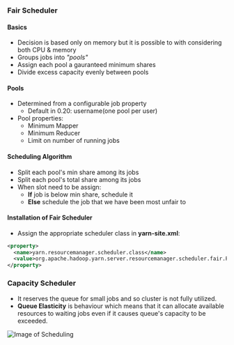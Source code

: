 ### Fair Scheduler
 
 #### Basics
  * Decision is based only on memory but it is possible to with considering both CPU & memory
  * Groups jobs into _"pools"_
  * Assign each pool a gauranteed minimum shares
  * Divide excess capacity evenly between pools

 #### Pools
  * Determined from a configurable job property
    * Default in 0.20: username(one pool per user)
  * Pool properties:
    * Minimum Mapper
    * Minimum Reducer
    * Limit on number of running jobs

 #### Scheduling Algorithm
  * Split each pool's min share among its jobs
  * Split each pool's total share among its jobs
  * When slot need to be assign:
    * __If__ job is below min share, schedule it
    * __Else__ schedule the job that we have been most unfair to

 #### Installation of Fair Scheduler
  * Assign the appropriate scheduler class in __yarn-site.xml__:
```xml
<property>
  <name>yarn.resourcemanager.scheduler.class</name>
  <value>org.apache.hadoop.yarn.server.resourcemanager.scheduler.fair.FairScheduler</value>
</property>
```


### Capacity Scheduler

  * It reserves the queue for small jobs and so cluster is not fully utilized.
  * __Queue Elasticity__ is behaviour which means that it can allocate available resources to waiting jobs even if it causes queue's capacity to be exceeded.

![Image of Scheduling](https://www.safaribooksonline.com/library/view/hadoop-the-definitive/9781491901687/images/hddg_0403.png)

